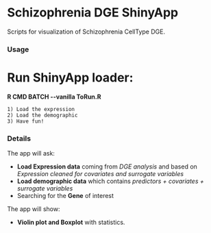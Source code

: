 # Schizophrenia DGE ShinyApp
Scripts for visualization of Schizophrenia CellType DGE.

### Usage
# Run ShinyApp loader: 
**R CMD BATCH --vanilla ToRun.R**
   
    1) Load the expression
    2) Load the demographic
    3) Have fun!

### Details
The app will ask:
- **Load Expression data** coming from *DGE analysis* and based on *Expression cleaned for covariates and surrogate variables*
- **Load demographic data** which contains *predictors + covariates + surrogate variables*
- Searching for the **Gene** of interest

The app will show:
- **Violin plot and Boxplot** with statistics. 

